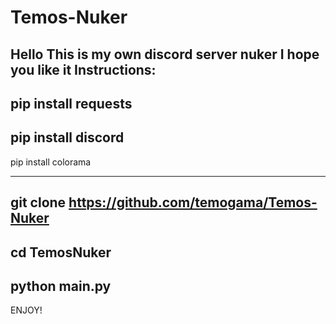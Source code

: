# Temos-Nuker
Hello
This is my own discord server nuker
I hope you like it
Instructions:
--------------------------------------------------
pip install requests
------
pip install discord
------
pip install colorama
_________________________________________________
git clone https://github.com/temogama/Temos-Nuker
-------------------------------------------------
cd TemosNuker
-------------------------------------------------
python main.py
-------------------------------------------------
ENJOY!

